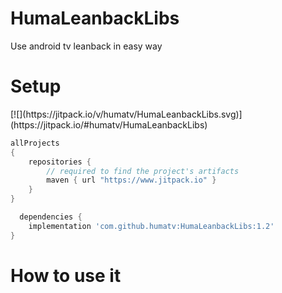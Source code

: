 # HumaLeanbackLibs
Use android tv leanback in easy way

<h1>Setup</h1>
[![](https://jitpack.io/v/humatv/HumaLeanbackLibs.svg)](https://jitpack.io/#humatv/HumaLeanbackLibs)

```gradle
allProjects 
{	
	repositories {	
		// required to find the project's artifacts
		maven { url "https://www.jitpack.io" }
	}
}
```
```gradle
  dependencies {
    implementation 'com.github.humatv:HumaLeanbackLibs:1.2'
}
```

<h1>How to use it</h1>

